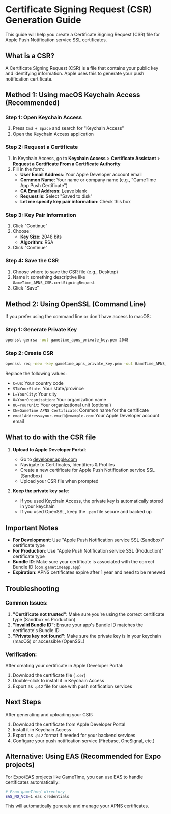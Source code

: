 # Certificate Signing Request (CSR) Generation Guide

This guide will help you create a Certificate Signing Request (CSR) file for Apple Push Notification service SSL certificates.

## What is a CSR?

A Certificate Signing Request (CSR) is a file that contains your public key and identifying information. Apple uses this to generate your push notification certificate.

## Method 1: Using macOS Keychain Access (Recommended)

### Step 1: Open Keychain Access
1. Press `Cmd + Space` and search for "Keychain Access"
2. Open the Keychain Access application

### Step 2: Request a Certificate
1. In Keychain Access, go to **Keychain Access** > **Certificate Assistant** > **Request a Certificate From a Certificate Authority**
2. Fill in the form:
   - **User Email Address**: Your Apple Developer account email
   - **Common Name**: Your name or company name (e.g., "GameTime App Push Certificate")
   - **CA Email Address**: Leave blank
   - **Request is**: Select "Saved to disk"
   - **Let me specify key pair information**: Check this box

### Step 3: Key Pair Information
1. Click "Continue"
2. Choose:
   - **Key Size**: 2048 bits
   - **Algorithm**: RSA
3. Click "Continue"

### Step 4: Save the CSR
1. Choose where to save the CSR file (e.g., Desktop)
2. Name it something descriptive like `GameTime_APNS_CSR.certSigningRequest`
3. Click "Save"

## Method 2: Using OpenSSL (Command Line)

If you prefer using the command line or don't have access to macOS:

### Step 1: Generate Private Key
```bash
openssl genrsa -out gametime_apns_private_key.pem 2048
```

### Step 2: Create CSR
```bash
openssl req -new -key gametime_apns_private_key.pem -out GameTime_APNS_CSR.csr -subj "/C=US/ST=YourState/L=YourCity/O=YourOrganization/OU=YourUnit/CN=GameTime APNS Certificate/emailAddress=your-email@example.com"
```

Replace the following values:
- `C=US`: Your country code
- `ST=YourState`: Your state/province
- `L=YourCity`: Your city
- `O=YourOrganization`: Your organization name
- `OU=YourUnit`: Your organizational unit (optional)
- `CN=GameTime APNS Certificate`: Common name for the certificate
- `emailAddress=your-email@example.com`: Your Apple Developer account email

## What to do with the CSR file

1. **Upload to Apple Developer Portal**: 
   - Go to [developer.apple.com](https://developer.apple.com)
   - Navigate to Certificates, Identifiers & Profiles
   - Create a new certificate for Apple Push Notification service SSL (Sandbox)
   - Upload your CSR file when prompted

2. **Keep the private key safe**: 
   - If you used Keychain Access, the private key is automatically stored in your keychain
   - If you used OpenSSL, keep the `.pem` file secure and backed up

## Important Notes

- **For Development**: Use "Apple Push Notification service SSL (Sandbox)" certificate type
- **For Production**: Use "Apple Push Notification service SSL (Production)" certificate type
- **Bundle ID**: Make sure your certificate is associated with the correct Bundle ID (`com.gametimeapp.app`)
- **Expiration**: APNS certificates expire after 1 year and need to be renewed

## Troubleshooting

### Common Issues:
1. **"Certificate not trusted"**: Make sure you're using the correct certificate type (Sandbox vs Production)
2. **"Invalid Bundle ID"**: Ensure your app's Bundle ID matches the certificate's Bundle ID
3. **"Private key not found"**: Make sure the private key is in your keychain (macOS) or accessible (OpenSSL)

### Verification:
After creating your certificate in Apple Developer Portal:
1. Download the certificate file (`.cer`)
2. Double-click to install it in Keychain Access
3. Export as `.p12` file for use with push notification services

## Next Steps

After generating and uploading your CSR:
1. Download the certificate from Apple Developer Portal
2. Install it in Keychain Access
3. Export as `.p12` format if needed for your backend services
4. Configure your push notification service (Firebase, OneSignal, etc.)

## Alternative: Using EAS (Recommended for Expo projects)

For Expo/EAS projects like GameTime, you can use EAS to handle certificates automatically:

```bash
# From gameTime/ directory
EAS_NO_VCS=1 eas credentials
```

This will automatically generate and manage your APNS certificates.
